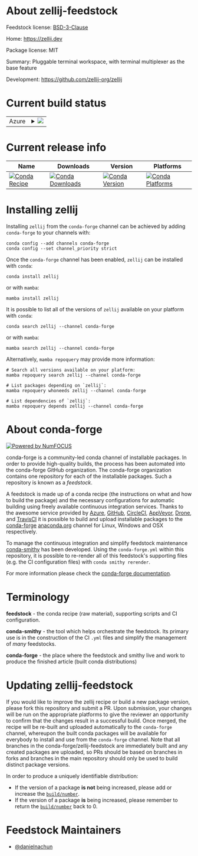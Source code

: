 About zellij-feedstock
======================

Feedstock license: [BSD-3-Clause](https://github.com/conda-forge/zellij-feedstock/blob/main/LICENSE.txt)

Home: https://zellij.dev

Package license: MIT

Summary: Pluggable terminal workspace, with terminal multiplexer as the base feature

Development: https://github.com/zellij-org/zellij

Current build status
====================


<table>
    
  <tr>
    <td>Azure</td>
    <td>
      <details>
        <summary>
          <a href="https://dev.azure.com/conda-forge/feedstock-builds/_build/latest?definitionId=23181&branchName=main">
            <img src="https://dev.azure.com/conda-forge/feedstock-builds/_apis/build/status/zellij-feedstock?branchName=main">
          </a>
        </summary>
        <table>
          <thead><tr><th>Variant</th><th>Status</th></tr></thead>
          <tbody><tr>
              <td>linux_64</td>
              <td>
                <a href="https://dev.azure.com/conda-forge/feedstock-builds/_build/latest?definitionId=23181&branchName=main">
                  <img src="https://dev.azure.com/conda-forge/feedstock-builds/_apis/build/status/zellij-feedstock?branchName=main&jobName=linux&configuration=linux%20linux_64_" alt="variant">
                </a>
              </td>
            </tr><tr>
              <td>linux_aarch64</td>
              <td>
                <a href="https://dev.azure.com/conda-forge/feedstock-builds/_build/latest?definitionId=23181&branchName=main">
                  <img src="https://dev.azure.com/conda-forge/feedstock-builds/_apis/build/status/zellij-feedstock?branchName=main&jobName=linux&configuration=linux%20linux_aarch64_" alt="variant">
                </a>
              </td>
            </tr><tr>
              <td>osx_64</td>
              <td>
                <a href="https://dev.azure.com/conda-forge/feedstock-builds/_build/latest?definitionId=23181&branchName=main">
                  <img src="https://dev.azure.com/conda-forge/feedstock-builds/_apis/build/status/zellij-feedstock?branchName=main&jobName=osx&configuration=osx%20osx_64_" alt="variant">
                </a>
              </td>
            </tr><tr>
              <td>osx_arm64</td>
              <td>
                <a href="https://dev.azure.com/conda-forge/feedstock-builds/_build/latest?definitionId=23181&branchName=main">
                  <img src="https://dev.azure.com/conda-forge/feedstock-builds/_apis/build/status/zellij-feedstock?branchName=main&jobName=osx&configuration=osx%20osx_arm64_" alt="variant">
                </a>
              </td>
            </tr>
          </tbody>
        </table>
      </details>
    </td>
  </tr>
</table>

Current release info
====================

| Name | Downloads | Version | Platforms |
| --- | --- | --- | --- |
| [![Conda Recipe](https://img.shields.io/badge/recipe-zellij-green.svg)](https://anaconda.org/conda-forge/zellij) | [![Conda Downloads](https://img.shields.io/conda/dn/conda-forge/zellij.svg)](https://anaconda.org/conda-forge/zellij) | [![Conda Version](https://img.shields.io/conda/vn/conda-forge/zellij.svg)](https://anaconda.org/conda-forge/zellij) | [![Conda Platforms](https://img.shields.io/conda/pn/conda-forge/zellij.svg)](https://anaconda.org/conda-forge/zellij) |

Installing zellij
=================

Installing `zellij` from the `conda-forge` channel can be achieved by adding `conda-forge` to your channels with:

```
conda config --add channels conda-forge
conda config --set channel_priority strict
```

Once the `conda-forge` channel has been enabled, `zellij` can be installed with `conda`:

```
conda install zellij
```

or with `mamba`:

```
mamba install zellij
```

It is possible to list all of the versions of `zellij` available on your platform with `conda`:

```
conda search zellij --channel conda-forge
```

or with `mamba`:

```
mamba search zellij --channel conda-forge
```

Alternatively, `mamba repoquery` may provide more information:

```
# Search all versions available on your platform:
mamba repoquery search zellij --channel conda-forge

# List packages depending on `zellij`:
mamba repoquery whoneeds zellij --channel conda-forge

# List dependencies of `zellij`:
mamba repoquery depends zellij --channel conda-forge
```


About conda-forge
=================

[![Powered by
NumFOCUS](https://img.shields.io/badge/powered%20by-NumFOCUS-orange.svg?style=flat&colorA=E1523D&colorB=007D8A)](https://numfocus.org)

conda-forge is a community-led conda channel of installable packages.
In order to provide high-quality builds, the process has been automated into the
conda-forge GitHub organization. The conda-forge organization contains one repository
for each of the installable packages. Such a repository is known as a *feedstock*.

A feedstock is made up of a conda recipe (the instructions on what and how to build
the package) and the necessary configurations for automatic building using freely
available continuous integration services. Thanks to the awesome service provided by
[Azure](https://azure.microsoft.com/en-us/services/devops/), [GitHub](https://github.com/),
[CircleCI](https://circleci.com/), [AppVeyor](https://www.appveyor.com/),
[Drone](https://cloud.drone.io/welcome), and [TravisCI](https://travis-ci.com/)
it is possible to build and upload installable packages to the
[conda-forge](https://anaconda.org/conda-forge) [anaconda.org](https://anaconda.org/)
channel for Linux, Windows and OSX respectively.

To manage the continuous integration and simplify feedstock maintenance
[conda-smithy](https://github.com/conda-forge/conda-smithy) has been developed.
Using the ``conda-forge.yml`` within this repository, it is possible to re-render all of
this feedstock's supporting files (e.g. the CI configuration files) with ``conda smithy rerender``.

For more information please check the [conda-forge documentation](https://conda-forge.org/docs/).

Terminology
===========

**feedstock** - the conda recipe (raw material), supporting scripts and CI configuration.

**conda-smithy** - the tool which helps orchestrate the feedstock.
                   Its primary use is in the construction of the CI ``.yml`` files
                   and simplify the management of *many* feedstocks.

**conda-forge** - the place where the feedstock and smithy live and work to
                  produce the finished article (built conda distributions)


Updating zellij-feedstock
=========================

If you would like to improve the zellij recipe or build a new
package version, please fork this repository and submit a PR. Upon submission,
your changes will be run on the appropriate platforms to give the reviewer an
opportunity to confirm that the changes result in a successful build. Once
merged, the recipe will be re-built and uploaded automatically to the
`conda-forge` channel, whereupon the built conda packages will be available for
everybody to install and use from the `conda-forge` channel.
Note that all branches in the conda-forge/zellij-feedstock are
immediately built and any created packages are uploaded, so PRs should be based
on branches in forks and branches in the main repository should only be used to
build distinct package versions.

In order to produce a uniquely identifiable distribution:
 * If the version of a package **is not** being increased, please add or increase
   the [``build/number``](https://docs.conda.io/projects/conda-build/en/latest/resources/define-metadata.html#build-number-and-string).
 * If the version of a package **is** being increased, please remember to return
   the [``build/number``](https://docs.conda.io/projects/conda-build/en/latest/resources/define-metadata.html#build-number-and-string)
   back to 0.

Feedstock Maintainers
=====================

* [@danielnachun](https://github.com/danielnachun/)

